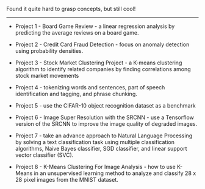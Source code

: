 Found it quite hard to grasp concepts, but still cool!

-----

* Project 1 - Board Game Review - a linear regression analysis by predicting the average reviews on a board game.

* Project 2 - Credit Card Fraud Detection - focus on anomaly detection using probability densities.

* Project 3 - Stock Market Clustering Project - a K-means clustering algorithm to identify related companies by finding correlations among stock market movements

* Project 4 - tokenizing words and sentences, part of speech identification and tagging, and phrase chunking.

* Project 5 - use the CIFAR-10 object recognition dataset as a benchmark

* Project 6 - Image Super Resolution with the SRCNN - use a Tensorflow version of the SRCNN to improve the image quality of degraded images.

* Project 7 - take an advance approach to Natural Language Processing by solving a text classification task using multiple classification algorithms, Naive Bayes classifier, SGD classifier, and linear support vector classifier (SVC).

* Project 8 - K-Means Clustering For Image Analysis - how to use K-Means in an unsupervised learning method to analyze and classify 28 x 28 pixel images from the MNIST dataset.
